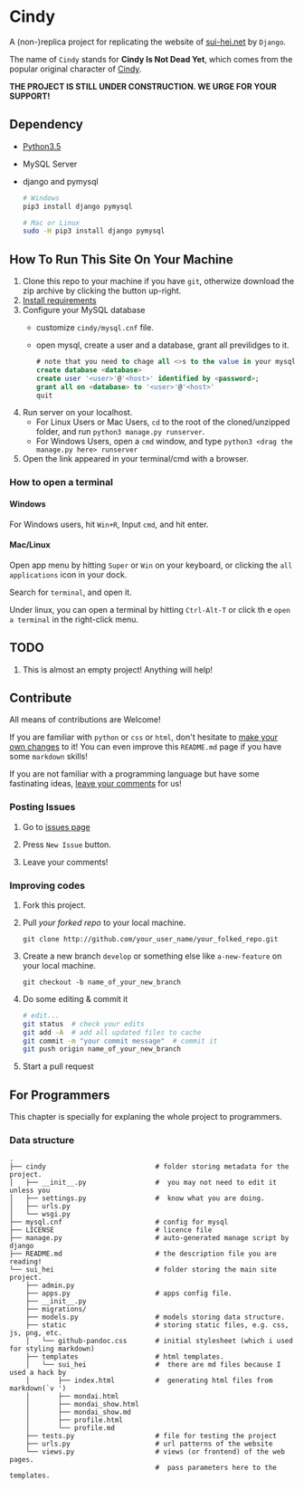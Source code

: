 Cindy
=====
A (non-)replica project for replicating the
website of [sui-hei.net](http://sui-hei.net) by `Django`.

The name of `Cindy` stands for **Cindy Is Not Dead Yet**,
which comes from the popular original character of
[Cindy](http://sui-hei.net/app/webroot/pukiwiki/index.php?%E3%82%B7%E3%83%B3%E3%83%87%E3%82%A3).

**THE PROJECT IS STILL UNDER CONSTRUCTION. WE URGE FOR YOUR SUPPORT!**

Dependency
-----------
- [Python3.5](http://www.python.org)
- MySQL Server
- django and pymysql

    ```bash
    # Windows
    pip3 install django pymysql

    # Mac or Linux
    sudo -H pip3 install django pymysql
    ```

How To Run This Site On Your Machine
------------------------------------
1. Clone this repo to your machine if you have `git`,
    otherwize download the zip archive by clicking the
    button up-right.
2. [Install requirements](#requirements)
3. Configure your MySQL database
    - customize `cindy/mysql.cnf` file.
    - open mysql, create a user and a database, grant all previlidges to it.

        ```sql
        # note that you need to chage all <>s to the value in your mysql.cnf.
        create database <database>
        create user '<user>'@'<host>' identified by <password>;
        grant all on <database> to '<user>'@'<host>'
        quit
        ```
4. Run server on your localhost.
    - For Linux Users or Mac Users,
        `cd` to the root of the cloned/unzipped folder,
        and run `python3 manage.py runserver`.
    - For Windows Users,
        open a `cmd` window, and type
        `python3 <drag the manage.py here> runserver`
5. Open the link appeared in your terminal/cmd with a browser.

### How to open a terminal

#### Windows
For Windows users, hit `Win+R`, Input `cmd`, and hit enter.

#### Mac/Linux
Open app menu by hitting `Super` or `Win` on your keyboard,
or clicking the `all applications` icon in your dock.

Search for `terminal`, and open it.

Under linux, you can open a terminal by hitting `Ctrl-Alt-T` or click th
e `open a terminal` in the right-click menu.

TODO
-----
1. This is almost an empty project! Anything will help!

Contribute
----------
All means of contributions are Welcome!

If you are familiar with `python` or `css` or `html`,
don't hesitate to [make your own changes](#improving-codes) to it!
You can even improve this `README.md` page if you have some `markdown` skills!

If you are not familiar with a programming language
but have some fastinating ideas, [leave your comments](#posting-issues)
for us!

### Posting Issues
1. Go to [issues page](https://github.com/heyrict/cindy/issues)

1. Press `New Issue` button.

1. Leave your comments!

### Improving codes
1. Fork this project.

1. Pull *your forked repo* to your local machine.

    `git clone http://github.com/your_user_name/your_folked_repo.git`


1. Create a new branch `develop` or something else
    like `a-new-feature` on your local machine.

    `git checkout -b name_of_your_new_branch`

1. Do some editing & commit it

    ```bash
    # edit...
    git status  # check your edits
    git add -A  # add all updated files to cache
    git commit -m "your commit message"  # commit it
    git push origin name_of_your_new_branch
    ```

1. Start a pull request

For Programmers
----------------
This chapter is specially for explaning the whole project to programmers.

### Data structure
```
.
├── cindy                           # folder storing metadata for the project.
│   ├── __init__.py                 #  you may not need to edit it unless you
│   ├── settings.py                 #  know what you are doing.
│   ├── urls.py
│   └── wsgi.py
├── mysql.cnf                       # config for mysql
├── LICENSE                         # licence file
├── manage.py                       # auto-generated manage script by django
├── README.md                       # the description file you are reading!
└── sui_hei                         # folder storing the main site project.
    ├── admin.py
    ├── apps.py                     # apps config file.
    ├── __init__.py
    ├── migrations/
    ├── models.py                   # models storing data structure.
    ├── static                      # storing static files, e.g. css, js, png, etc.
    │   └── github-pandoc.css       # initial stylesheet (which i used for styling markdown)
    ├── templates                   # html templates.
    │   └── sui_hei                 #  there are md files because I used a hack by
    │       ├── index.html          #  generating html files from markdown(`v ')
    │       ├── mondai.html
    │       ├── mondai_show.html
    │       ├── mondai_show.md
    │       ├── profile.html
    │       └── profile.md
    ├── tests.py                    # file for testing the project
    ├── urls.py                     # url patterns of the website
    └── views.py                    # views (or frontend) of the web pages.
                                    #  pass parameters here to the templates.
```

